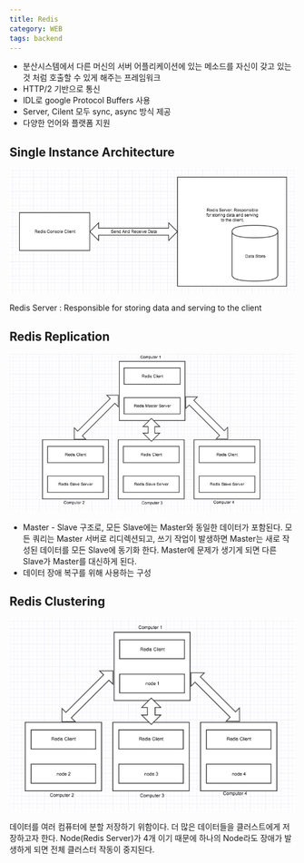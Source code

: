 ```yaml
---
title: Redis
category: WEB
tags: backend
---
```


- 분산시스템에서 다른 머신의 서버 어플리케이션에 있는 메소드를 자신이 갖고 있는 것 처럼 호출할 수 있게 해주는 프레임워크
- HTTP/2 기반으로 통신 
- IDL로 google Protocol Buffers 사용
- Server, Cilent 모두 sync, async 방식 제공
- 다양한 언어와 플랫폼 지원

<!--more-->

## Single Instance Architecture

![](/assets/images/19-09-16-redis-single-instance-architecture.png)

Redis Server : Responsible for storing data and serving to the client

## Redis Replication

![](/assets/images/19-09-16-redis-redis-replication.png)

- Master - Slave 구조로, 모든 Slave에는 Master와 동일한 데이터가 포함된다. 모든 쿼리는 Master 서버로 리디렉션되고, 쓰기 작업이 발생하면 Master는 새로 작성된 데이터를 모든 Slave에 동기화 한다. Master에 문제가 생기게 되면 다른 Slave가 Master를 대신하게 된다.
- 데이터 장애 복구를 위해 사용하는 구성

## Redis Clustering

![](/assets/images/19-09-16-redis-redis-clustering.png)

데이터를 여러 컴퓨터에 분할 저장하기 위함이다. 더 많은 데이터들을 클러스트에게 저장하고자 한다. Node(Redis Server)가 4개 이기 때문에 하나의 Node라도 장애가 발생하게 되면 전체 클러스터 작동이 중지된다. 

